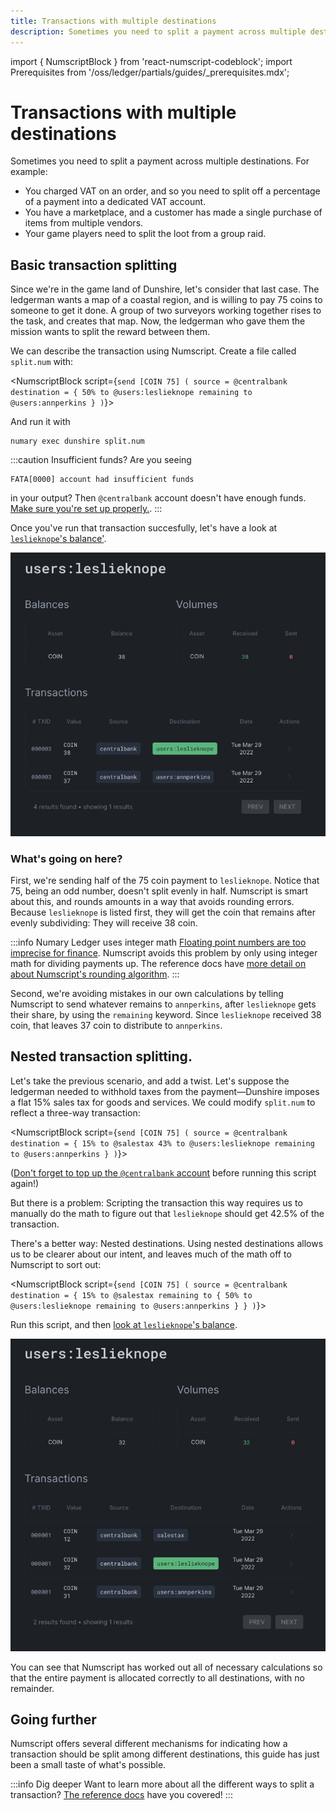 ```yaml
---
title: Transactions with multiple destinations
description: Sometimes you need to split a payment across multiple destinations. Learn how to do this with Numscript.
---
```


import { NumscriptBlock } from 'react-numscript-codeblock';
import Prerequisites from '/oss/ledger/partials/guides/_prerequisites.mdx';

<Prerequisites />

# Transactions with multiple destinations

Sometimes you need to split a payment across multiple destinations. For example:

* You charged VAT on an order, and so you need to split off a percentage of a payment into a dedicated VAT account.
* You have a marketplace, and a customer has made a single purchase of items from multiple vendors.
* Your game players need to split the loot from a group raid.

## Basic transaction splitting

Since we're in the game land of Dunshire, let's consider that last case. The ledgerman wants a map of a coastal region, and is willing to pay 75 coins to someone to get it done. A group of two surveyors working together rises to the task, and creates that map. Now, the ledgerman who gave them the mission wants to split the reward between them.

We can describe the transaction using Numscript. Create a file called `split.num` with:

<NumscriptBlock script={`send [COIN 75] (
  source = @centralbank
  destination = {
    50% to @users:leslieknope
    remaining to @users:annperkins
  }
)`}></NumscriptBlock>

And run it with

```shell
numary exec dunshire split.num
```

:::caution Insufficient funds?
Are you seeing
```
FATA[0000] account had insufficient funds
```
in your output? Then `@centralbank` account doesn't have enough funds. [Make sure you're set up properly.](/oss/ledger/guides/prerequisites).
:::

Once you've run that transaction succesfully, let's have a look at [`leslieknope`'s balance'](https://control.numary.com/accounts/users:leslieknope).


![`leslieknope` gets 38 and `annperkins` gets 37 coin](multi-destination-1.png)

### What's going on here?

First, we're sending half of the 75 coin payment to `leslieknope`. Notice that 75, being an odd number, doesn't split evenly in half. Numscript is smart about this, and rounds amounts in a way that avoids rounding errors. Because `leslieknope` is listed first, they will get the coin that remains after evenly subdividing: They will receive 38 coin.

:::info Numary Ledger uses integer math
[Floating point numbers are too imprecise for finance](https://www.youtube.com/watch?v=yZjCQ3T5yXo). Numscript avoids this problem by only using integer math for dividing payments up. The reference docs have [more detail on about Numscript's rounding algorithm](/oss/ledger/reference/numscript/rounding/).
:::

Second, we're avoiding mistakes in our own calculations by telling Numscript to send whatever remains to `annperkins`, after `leslieknope` gets their share, by using the `remaining` keyword. Since `leslieknope` received 38 coin, that leaves 37 coin to distribute to `annperkins`.

## Nested transaction splitting.

Let's take the previous scenario, and add a twist. Let's suppose the ledgerman needed to withhold taxes from the payment—Dunshire imposes a flat 15% sales tax for goods and services. We could modify `split.num` to reflect a three-way transaction:

<NumscriptBlock script={`send [COIN 75] (
  source = @centralbank
  destination = {
    15% to @salestax
    43% to @users:leslieknope
    remaining to @users:annperkins
  }
)`}></NumscriptBlock>

([Don't forget to top up the `@centralbank` account](/oss/ledger/get-started/hello-world/introducing-money) before running this script again!)

But there is a problem: Scripting the transaction this way requires us to manually do the math to figure out that `leslieknope` should get 42.5% of the transaction.

There's a better way: Nested destinations. Using nested destinations allows us to be clearer about our intent, and leaves much of the math off to Numscript to sort out:

<NumscriptBlock script={`send [COIN 75] (
  source = @centralbank
  destination = {
    15% to @salestax
    remaining to {
        50% to @users:leslieknope
        remaining to @users:annperkins
    }
  }
)`}></NumscriptBlock>

Run this script, and then [look at `leslieknope`'s balance](https://control.numary.com/accounts/users:leslieknope).

![`leslieknope` gets 38 and `annperkins` gets 37 coin](multi-destination-2.png)

You can see that Numscript has worked out all of necessary calculations so that the entire payment is allocated correctly to all destinations, with no remainder.

## Going further

Numscript offers several different mechanisms for indicating how a transaction should be split among different destinations, this guide has just been a small taste of what's possible.

:::info Dig deeper
Want to learn more about all the different ways to split a transaction? [The reference docs](/oss/ledger/reference/numscript/destinations) have you covered!
:::